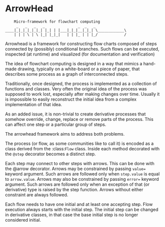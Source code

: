 ArrowHead
=========


        Micro-framework for flowchart computing
         _   _   _   _               _  _   _
    ____|_|_|_|_|_|_| |_| | |___|_|_|__|_|_| \____________\
        | | | \ | \ |_| |_|_|   | | |_ | | |_/            /


Arrowhead is a framework for constructing flow charts composed of steps
connected by (possibly) conditional branches. Such flows can be executed,
inspected (at runtime) and visualized (for documentation and verification)

The idea of flowchart computing is designed in a way that mimics a hand-made
drawing, typically on a white-board or a piece of paper, that describes some
process as a graph of interconnected steps.

Traditionally, once designed, the process is implemented as a collection of
functions and classes. Very often the original idea of the process was supposed
to work lost, especially after making changes over time. Usually it is
impossible to easily reconstruct the initial idea from a complex implementation
of that idea.

As an added issue, it is non-trivial to create derivative processes that
somehow override, change, replace or remove parts of the process. This can
affect one step or a particular group of steps.

The arrowhead framework aims to address both problems.

The process (or flow, as some communities like to call it) is encoded as a
class derived from the :class:`Flow` class. Inside each method decorated with
the ``@step`` decorator becomes a distinct step.

Each step may connect to other steps with arrows. This can be done with the
@arrow decorator. Arrows may be constrained by passing ``value=`` keyword
argument. Such arrows are followed only when ``step.value`` is equal to
``arrow.value``. Arrows may also be constrained by passing ``error=`` keyword
argument. Such arrows are followed only when an exception of that (or
derivative) type is raised by the step function. Arrows without either
constraint are always followed.

Each flow needs to have one initial and at least one accepting step. Flow
execution always starts with the initial step. The initial step can be changed
in derivative classes, in that case the base initial step is no longer
considered initial.
